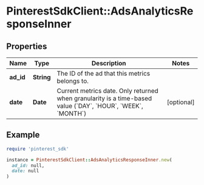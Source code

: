 # PinterestSdkClient::AdsAnalyticsResponseInner

## Properties

| Name | Type | Description | Notes |
| ---- | ---- | ----------- | ----- |
| **ad_id** | **String** | The ID of the ad that this metrics belongs to. |  |
| **date** | **Date** | Current metrics date. Only returned when granularity is a time-based value (&#x60;DAY&#x60;, &#x60;HOUR&#x60;, &#x60;WEEK&#x60;, &#x60;MONTH&#x60;) | [optional] |

## Example

```ruby
require 'pinterest_sdk'

instance = PinterestSdkClient::AdsAnalyticsResponseInner.new(
  ad_id: null,
  date: null
)
```

